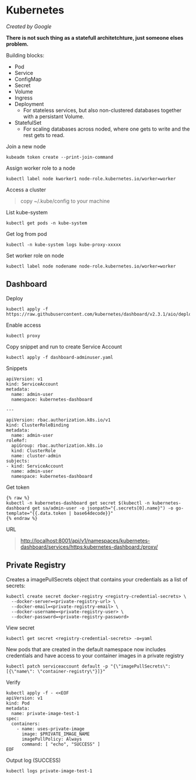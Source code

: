 # Kubernetes
*Created by Google*

**There is not such thing as a statefull architetchture, just someone elses problem.**


Building blocks:
* Pod
* Service
* ConfigMap
* Secret
* Volume
* Ingress
* Deployment
  - For stateless services, but also non-clustered databases together with a persistant Volume.
* StatefulSet
  - For scaling databases across noded, where one gets to write and the rest gets to read.

Join a new node
```
kubeadm token create --print-join-command
```

Assign worker role to a node
```
kubectl label node kworker1 node-role.kubernetes.io/worker=worker
```

Access a cluster
> copy ~/.kube/config to your machine

List kube-system
```
kubectl get pods -n kube-system
```

Get log from pod
```
kubectl -n kube-system logs kube-proxy-xxxxx
```

Set worker role on node
```
kubectl label node nodename node-role.kubernetes.io/worker=worker
```

##  Dashboard
Deploy
``` 
kubectl apply -f https://raw.githubusercontent.com/kubernetes/dashboard/v2.3.1/aio/deploy/recommended.yaml
```

Enable access
```
kubectl proxy
```

Copy snippet and run to create Service Account
```
kubectl apply -f dashboard-adminuser.yaml
```

Snippets
```
apiVersion: v1
kind: ServiceAccount
metadata:
  name: admin-user
  namespace: kubernetes-dashboard

---

apiVersion: rbac.authorization.k8s.io/v1
kind: ClusterRoleBinding
metadata:
  name: admin-user
roleRef:
  apiGroup: rbac.authorization.k8s.io
  kind: ClusterRole
  name: cluster-admin
subjects:
- kind: ServiceAccount
  name: admin-user
  namespace: kubernetes-dashboard
```

Get token
```
{% raw %}
kubectl -n kubernetes-dashboard get secret $(kubectl -n kubernetes-dashboard get sa/admin-user -o jsonpath="{.secrets[0].name}") -o go-template="{{.data.token | base64decode}}"
{% endraw %}
```

URL
> [http://localhost:8001/api/v1/namespaces/kubernetes-dashboard/services/https:kubernetes-dashboard:/proxy/](http://localhost:8001/api/v1/namespaces/kubernetes-dashboard/services/https:kubernetes-dashboard:/proxy/)

## Private Registry
Creates a imagePullSecrets object that contains your credentials as a list of secrets:

```
kubectl create secret docker-registry <registry-credential-secrets> \
  --docker-server=<private-registry-url> \
  --docker-email=<private-registry-email> \
  --docker-username=<private-registry-user> \
  --docker-password=<private-registry-password>
```

View secret
```
kubectl get secret <registry-credential-secrets> -o=yaml
```

New pods that are created in the default namespace now includes credentials and have access to your container images in a private registry
```
kubectl patch serviceaccount default -p "{\"imagePullSecrets\": [{\"name\": \"container-registry\"}]}"
```

Verify
```
kubectl apply -f - <<EOF
apiVersion: v1
kind: Pod
metadata:
  name: private-image-test-1
spec:
  containers:
    - name: uses-private-image
      image: $PRIVATE_IMAGE_NAME
      imagePullPolicy: Always
      command: [ "echo", "SUCCESS" ]
EOF
```

Output log (SUCCESS)
```
kubectl logs private-image-test-1
```


